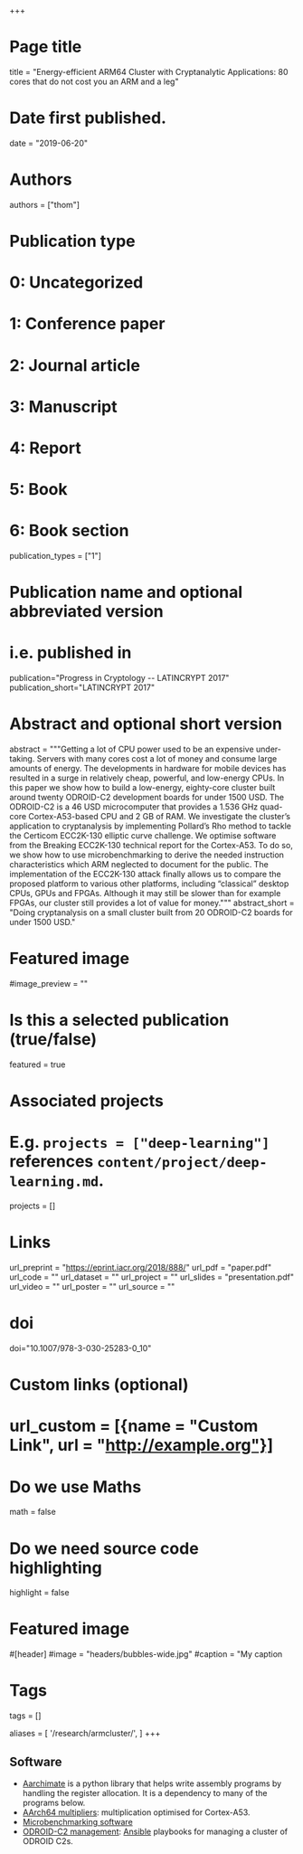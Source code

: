 +++
# Page title
title = "Energy-efficient ARM64 Cluster with Cryptanalytic Applications: 80 cores that do not cost you an ARM and a leg"

# Date first published.
date = "2019-06-20"

# Authors
authors = ["thom"]

# Publication type
# 0: Uncategorized
# 1: Conference paper
# 2: Journal article
# 3: Manuscript
# 4: Report
# 5: Book
# 6: Book section
publication_types = ["1"]

# Publication name and optional abbreviated version
# i.e. published in
publication="Progress in Cryptology -- LATINCRYPT 2017"
publication_short="LATINCRYPT 2017"

# Abstract and optional short version
abstract = """Getting a lot of CPU power used to be an expensive under-taking.
  Servers with many cores cost a lot of money and consume large amounts of energy.
  The developments in hardware for mobile devices has resulted in a surge in relatively cheap, powerful, and low-energy CPUs.
  In this paper we show how to build a low-energy, eighty-core cluster built around twenty ODROID-C2 development boards for under 1500 USD.
  The ODROID-C2 is a 46 USD microcomputer that provides a 1.536 GHz quad-core Cortex-A53-based CPU and 2 GB of RAM.
  We investigate the cluster’s application to cryptanalysis by implementing Pollard’s Rho method to tackle the Certicom ECC2K-130 elliptic curve challenge.
  We optimise software from the Breaking ECC2K-130 technical report for the Cortex-A53.
  To do so, we show how to use microbenchmarking to derive the needed instruction characteristics which ARM neglected to document for the public.
  The implementation of the ECC2K-130 attack finally allows us to compare the proposed platform to various other platforms, including “classical” desktop CPUs, GPUs and FPGAs.
  Although it may still be slower than for example FPGAs, our cluster still provides a lot of value for money."""
abstract_short = "Doing cryptanalysis on  a small cluster built from 20 ODROID-C2 boards for under 1500 USD."

# Featured image 
#image_preview = ""

# Is this a selected publication (true/false)
featured = true

# Associated projects
#   E.g. `projects = ["deep-learning"]` references `content/project/deep-learning.md`.
projects = []

# Links
url_preprint = "https://eprint.iacr.org/2018/888/"
url_pdf = "paper.pdf"
url_code = ""
url_dataset = ""
url_project = ""
url_slides = "presentation.pdf"
url_video = ""
url_poster = ""
url_source = ""

# doi
doi="10.1007/978-3-030-25283-0_10"

# Custom links (optional)
# url_custom = [{name = "Custom Link", url = "http://example.org"}]


# Do we use Maths
math = false

# Do we need source code highlighting
highlight = false

# Featured image
#[header]
#image = "headers/bubbles-wide.jpg"
#caption = "My caption

# Tags
tags = []

aliases = [
  '/research/armcluster/',
]
+++

## Software

* [Aarchimate][aarchimate] is a python library that helps write assembly programs by handling the register allocation.
It is a dependency to many of the programs below.
* [AArch64 multipliers][multipliers]: multiplication optimised for Cortex-A53.
* [Microbenchmarking software][microbenchmark]
* [ODROID-C2 management][ansibleplaybooks]: [Ansible][ansible] playbooks for managing a cluster of ODROID C2s.

[aarchimate]: https://github.com/thomwiggers/aarchimate/
[ansible]: https://docs.ansible.com/ansible/
[ansibleplaybooks]: https://github.com/thomwiggers/odroid-playbooks/
[microbenchmark]: https://github.com/thomwiggers/microbenchmark-aarch64/
[multipliers]: https://github.com/thomwiggers/aarch64_multipliers/
